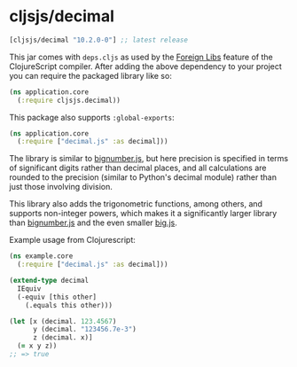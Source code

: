 # cljsjs/decimal

[](dependency)
```clojure
[cljsjs/decimal "10.2.0-0"] ;; latest release
```
[](/dependency)

This jar comes with `deps.cljs` as used by the [Foreign Libs][flibs] feature
of the ClojureScript compiler. After adding the above dependency to your project
you can require the packaged library like so:

```clojure
(ns application.core
  (:require cljsjs.decimal))
```

This package also supports `:global-exports`:

```clojure
(ns application.core
  (:require ["decimal.js" :as decimal]))
```

The library is similar to [bignumber.js][bignumber], but here precision is
specified in terms of significant digits rather than decimal places, and all
calculations are rounded to the precision (similar to Python's decimal module)
rather than just those involving division.

This library also adds the trigonometric functions, among others, and supports
non-integer powers, which makes it a significantly larger library than
[bignumber.js][bignumber] and the even smaller [big.js][big].

Example usage from Clojurescript:

```clojure
(ns example.core
  (:require ["decimal.js" :as decimal]))

(extend-type decimal
  IEquiv
  (-equiv [this other]
    (.equals this other)))

(let [x (decimal. 123.4567)
      y (decimal. "123456.7e-3")
      z (decimal. x)]
  (= x y z))
;; => true
```

[flibs]: https://clojurescript.org/reference/packaging-foreign-deps
[bignumber]: https://github.com/MikeMcl/bignumber.js/
[big]: https://github.com/MikeMcl/big.js/
